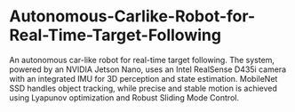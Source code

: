 # Autonomous-Carlike-Robot-for-Real-Time-Target-Following
An autonomous car-like robot for real-time target following. The system, powered by an NVIDIA Jetson Nano, uses an Intel RealSense D435i camera with an integrated IMU for 3D perception and state estimation. MobileNet SSD handles object tracking, while precise and stable motion is achieved using Lyapunov optimization and Robust Sliding Mode Control.
